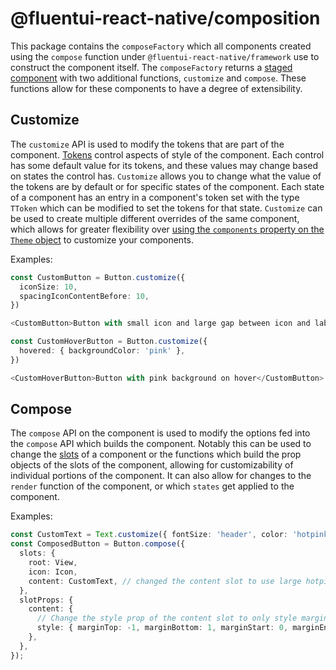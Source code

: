 # @fluentui-react-native/composition

This package contains the `composeFactory` which all components created using the `compose` function under `@fluentui-react-native/framework` use to construct the component itself. The `composeFactory` returns a [staged component](https://github.com/microsoft/fluentui-react-native/tree/master/packages/framework/use-slot) with two additional functions, `customize` and `compose`. These functions allow for these components to have a degree of extensibility.

## Customize

The `customize` API is used to modify the tokens that are part of the component. [Tokens](https://github.com/microsoft/fluentui-react-native/tree/master/packages/framework/use-tokens) control aspects of style of the component. Each control has some default value for its tokens, and these values may change based on states the control has. `Customize` allows you to change what the value of the tokens are by default or for specific states of the component. Each state of a component has an entry in a component's token set with the type `TToken` which can be modified to set the tokens for that state. `Customize` can be used to create multiple different overrides of the same component, which allows for greater flexibility over [using the `components` property on the `Theme` object](https://github.com/microsoft/fluentui-react-native/blob/master/docs/pages/Theming/CustomTheme.md#components) to customize your components.

Examples:

```ts
const CustomButton = Button.customize({
  iconSize: 10,
  spacingIconContentBefore: 10,
})

<CustomButton>Button with small icon and large gap between icon and label</CustomButton>

const CustomHoverButton = Button.customize({
  hovered: { backgroundColor: 'pink' },
})

<CustomHoverButton>Button with pink background on hover</CustomButton>
```

## Compose

The `compose` API on the component is used to modify the options fed into the `compose` API which builds the component. Notably this can be used to change the [slots](https://github.com/microsoft/fluentui-react-native/blob/master/CONTRIBUTING.md#slots) of a component or the functions which build the prop objects of the slots of the component, allowing for customizability of individual portions of the component. It can also allow for changes to the `render` function of the component, or which `states` get applied to the component.

Examples:

```ts
const CustomText = Text.customize({ fontSize: 'header', color: 'hotpink' });
const ComposedButton = Button.compose({
  slots: {
    root: View,
    icon: Icon,
    content: CustomText, // changed the content slot to use large hotpink text component
  },
  slotProps: {
    content: {
      // Change the style prop of the content slot to only style margins, dropping styles from tokens.
      style: { marginTop: -1, marginBottom: 1, marginStart: 0, marginEnd: -2 },
    },
  },
});
```
